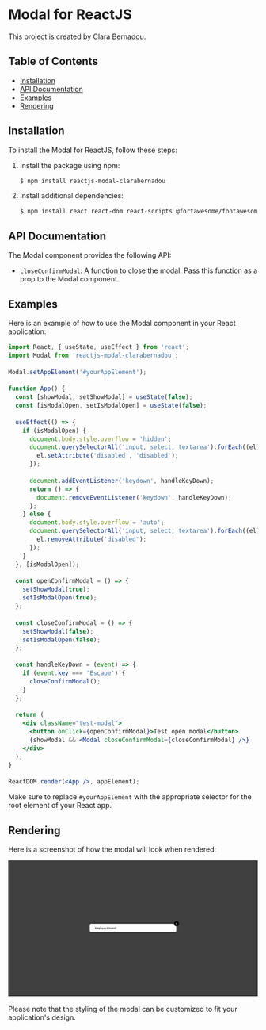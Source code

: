 # Modal for ReactJS
This project is created by Clara Bernadou.

## Table of Contents
* [Installation](#installation)
* [API Documentation](#api-documentation)
* [Examples](#examples)
* [Rendering](#rendering)

## Installation
To install the Modal for ReactJS, follow these steps:

1. Install the package using npm:

   ```bash
   $ npm install reactjs-modal-clarabernadou
   ```

2. Install additional dependencies:

   ```bash
   $ npm install react react-dom react-scripts @fortawesome/fontawesome-svg-core @fortawesome/free-solid-svg-icons @fortawesome/react-fontawesome
   ```

## API Documentation
The Modal component provides the following API:

- `closeConfirmModal`: A function to close the modal. Pass this function as a prop to the Modal component.

## Examples
Here is an example of how to use the Modal component in your React application:

```jsx
import React, { useState, useEffect } from 'react';
import Modal from 'reactjs-modal-clarabernadou';

Modal.setAppElement('#yourAppElement');

function App() {
  const [showModal, setShowModal] = useState(false);
  const [isModalOpen, setIsModalOpen] = useState(false);

  useEffect(() => {
    if (isModalOpen) {
      document.body.style.overflow = 'hidden';
      document.querySelectorAll('input, select, textarea').forEach((el) => {
        el.setAttribute('disabled', 'disabled');
      });

      document.addEventListener('keydown', handleKeyDown);
      return () => {
        document.removeEventListener('keydown', handleKeyDown);
      };
    } else {
      document.body.style.overflow = 'auto';
      document.querySelectorAll('input, select, textarea').forEach((el) => {
        el.removeAttribute('disabled');
      });
    }
  }, [isModalOpen]);

  const openConfirmModal = () => {
    setShowModal(true);
    setIsModalOpen(true);
  };

  const closeConfirmModal = () => {
    setShowModal(false);
    setIsModalOpen(false);
  };

  const handleKeyDown = (event) => {
    if (event.key === 'Escape') {
      closeConfirmModal();
    }
  };

  return (
    <div className="test-modal">
      <button onClick={openConfirmModal}>Test open modal</button>
      {showModal && <Modal closeConfirmModal={closeConfirmModal} />}
    </div>
  );
}

ReactDOM.render(<App />, appElement);
```

Make sure to replace `#yourAppElement` with the appropriate selector for the root element of your React app.

## Rendering
Here is a screenshot of how the modal will look when rendered:

![Modal Render](./modal-render.png)

Please note that the styling of the modal can be customized to fit your application's design.